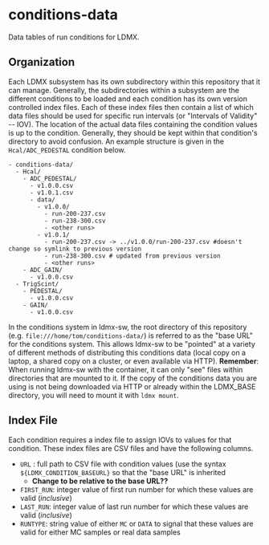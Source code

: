 # conditions-data
Data tables of run conditions for LDMX.

## Organization
Each LDMX subsystem has its own subdirectory within this repository that it can manage.
Generally, the subdirectories within a subsystem are the different conditions to be loaded and each condition has its own version controlled index files.
Each of these index files then contain a list of which data files should be used for specific run intervals (or "Intervals of Validity" -- IOV).
The location of the actual data files containing the condition values is up to the condition. Generally, they should be kept within that condition's directory to avoid confusion. An example structure is given in the `Hcal/ADC_PEDESTAL` condition below.
```
- conditions-data/
  - Hcal/
    - ADC_PEDESTAL/
      - v1.0.0.csv
      - v1.0.1.csv
      - data/
        - v1.0.0/
          - run-200-237.csv
          - run-238-300.csv
          - <other runs>
        - v1.0.1/
          - run-200-237.csv -> ../v1.0.0/run-200-237.csv #doesn't change so symlink to previous version
          - run-238-300.csv # updated from previous version
          - <other runs>
    - ADC_GAIN/
      - v1.0.0.csv
  - TrigScint/
    - PEDESTAL/
      - v1.0.0.csv
    - GAIN/
      - v1.0.0.csv
```
In the conditions system in ldmx-sw, the root directory of this repository (e.g. `file:///home/tom/conditions-data/`) is referred to as the "base URL" for the conditions system. This allows ldmx-sw to be "pointed" at a variety of different methods of distributing this conditions data (local copy on a laptop, a shared copy on a cluster, or even available via HTTP).
**Remember**: When running ldmx-sw with the container, it can only "see" files within directories that are mounted to it. If the copy of the conditions data you are using is not being downloaded via HTTP or already within the LDMX_BASE directory, you will need to mount it with `ldmx mount`.

## Index File
Each condition requires a index file to assign IOVs to values for that condition.
These index files are CSV files and have the following columns.
- `URL` : full path to CSV file with condition values (use the syntax `${LDMX_CONDITION_BASEURL}` so that the "base URL" is inherited
  - **Change to be relative to the base URL??**
- `FIRST_RUN`: integer value of first run number for which these values are valid (_inclusive_)
- `LAST_RUN`: integer value of last run number for which these values are valid (_inclusive_)
- `RUNTYPE`: string value of either `MC` or `DATA` to signal that these values are valid for either MC samples or real data samples
